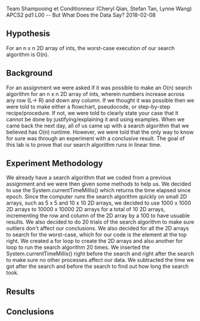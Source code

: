 Team Shampooing et Conditionneur (Cheryl Qian, Stefan Tan, Lynne Wang)
APCS2 pd1
L00 -- But What Does the Data Say?
2018-02-08

## Hypothesis
For an n x n 2D array of ints, the worst-case execution of our search algorithm is O(n).

## Background
  For an assignment we were asked if it was possible to make an O(n) search algorithm for an n x n 2D array of ints, wherein numbers increase across any row (L-> R) and down any column. If we thought it was possible then we were told to make either a flowchart, pseudocode, or step-by-step recipe/procedure. If not, we were told to clearly state your case that it cannot be done by justifying/explaining it and using examples. When we came back the next day, all of us came up with a search algorithm that we believed has O(n) runtime. However, we were told that the only way to know for sure was through an experiment with a conclusive result. The goal of this lab is to prove that our search algorithm runs in linear time.   

## Experiment Methodology
  We already have a search algorithm that we coded from a previous assignment and we were then given some methods to help us. We decided to use the System.currentTimeMillis() which returns the time elapsed since epoch. Since the computer runs the search algorithm quickly on small 2D arrays, such as 5 x 5 and 10 x 10 2D arrays, we decided to use 1000 x 1000 2D arrays to 10000 x 10000 2D arrays for a total of 10 2D arrays, incrementing the row and column of the 2D array by a 100 to have usuable results. We also decided to do 20 trials of the search algorithm to make sure outliers don't affect our conclusions. We also decided for all the 2D arrays to search for the worst-case, which for our code is the element at the top right. We created a for loop to create the 2D arrays and also another for loop to run the search algorithm 20 times. We inserted the System.currentTimeMillis() right before the search and right after the search to make sure no other processes affect our data. We subtracted the time we got after the search and before the search to find out how long the search took.  

## Results


## Conclusions
